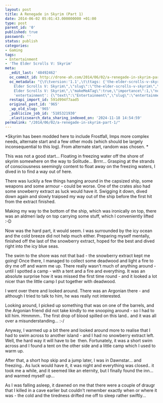 ```yaml
---
layout: post
title: A Renegade in Skyrim (Part 1)
date: 2014-06-02 05:01:43.000000000 +01:00
type: post
parent_id: '0'
published: true
password: ''
status: publish
categories:
- Gaming
tags:
- Entertainment
- 'The Elder Scrolls V: Skyrim'
meta:
  _edit_last: '48492462'
  oc_commit_id: http://drone-ah.com/2014/06/02/a-renegade-in-skyrim-part-1/1401681705
  oc_metadata: "{\t\tversion:'1.1',\t\ttags: {'the-elder-scrolls-v-skyrim': {\"text\":\"The
    Elder Scrolls V: Skyrim\",\"slug\":\"the-elder-scrolls-v-skyrim\",\"source\":{\"_className\":\"SocialTag\",\"url\":\"http://d.opencalais.com/dochash-1/c21e3294-50df-391f-815f-ab0c1e423397/SocialTag/4\",\"subjectURL\":null,\"type\":{\"_className\":\"ArtifactType\",\"url\":\"http://s.opencalais.com/1/type/tag/SocialTag\",\"name\":\"SocialTag\"},\"name\":\"The
    Elder Scrolls V: Skyrim\",\"makeMeATag\":true,\"importance\":1,\"normalizedRelevance\":1},\"bucketName\":\"current\",\"bucketPlacement\":\"auto\",\"_className\":\"Tag\"},
    'entertainment': {\"text\":\"Entertainment\",\"slug\":\"entertainment\",\"source\":{\"_className\":\"SocialTag\",\"url\":\"http://d.opencalais.com/dochash-1/c21e3294-50df-391f-815f-ab0c1e423397/SocialTag/5\",\"subjectURL\":null,\"type\":{\"_className\":\"ArtifactType\",\"url\":\"http://s.opencalais.com/1/type/tag/SocialTag\",\"name\":\"SocialTag\"},\"name\":\"Entertainment\",\"makeMeATag\":true,\"importance\":1,\"normalizedRelevance\":1},\"bucketName\":\"current\",\"bucketPlacement\":\"auto\",\"_className\":\"Tag\"}}\t}"
  restapi_import_id: 591d994f7aad5
  original_post_id: '965'
  _wp_old_slug: '965'
  _publicize_job_id: '5185321930'
  _elasticsearch_data_sharing_indexed_on: '2024-11-18 14:54:59'
permalink: "/2014/06/02/a-renegade-in-skyrim-part-1/"
---
```


*Skyrim has been modded here to include Frostfall, Imps more complex
needs, alternate start and a few other mods (which should be largely
inconsequential to this log). From alternate start, random was chosen. *

This was not a good start\... Floating in freezing water off the shore
of skyrim somewhere on the way to Solitude\... Brrrr\... Grasping at the
strands of consciousness seemingly content to float away on the freezing
waters, I dived in to find a way out of here.

There was luckily a few things hanging around in the capsized ship, some
weapons and some armour - could be worse. One of the crates also had
some snowberry extract as luck would have it. Swigging it down, dived
down again and slowly traipsed my way out of the ship before the first
hit from the extract finished.

Making my way to the bottom of the ship, which was ironically on top,
there was an aldmeri lady on top carrying some stuff, which I
conveniently lifted :-D

Now was the hard part, it would seem. I was surrounded by the icy ocean
and the cold breeze did not help much either. Preparing myself mentally,
finished off the last of the snowberry extract, hoped for the best and
dived right into the icy blue seas.

The swim to the shore was not that bad - the snowberry extract kept me
going! Once there, I managed to collect some deadwood and light a fire
to dry me off and warm me up. There really wasn\'t much of anything
around - until I spotted a camp - with a tent and a fire and everything.
It was an absolute surprise how it was missed the first time round - and
it looked a lot nicer than the little camp I put together with deadwood.

I went over there and looked around. There was an Argonian there - and
although I tried to talk to him, he was really not interested.

Looking around, I picked up something that was on one of the barrels,
and the Argonian friend did not take kindly to me snooping around - so I
had to kill him. Hmmmm.. The first drop of blood spilled on this land..
and it was all over a misunderstanding\... :-/

Anyway, I warmed up a bit there and looked around more to realise that I
had to swim across to another island - and I had no snowberry extract
left. Well, the hard way it will have to be  then. Fortunately, it was a
short swim across and I found a tent on the other side and a little camp
which I used to warm up.

After that, a short hop skip and a jump later, I was in Dawnstar\... and
freezing.. As luck would have it, it was night and everything was
closed.. it took me a while, and it seemed like an eternity, but I
finally found the inn\... and warmed myself up\...

As I was falling asleep, it dawned on me that there were a couple of
draugr that I killed in a cave earlier but couldn\'t remember exactly
when or where it was - the cold and the tiredness drifted me off to
sleep rather swiftly\...
